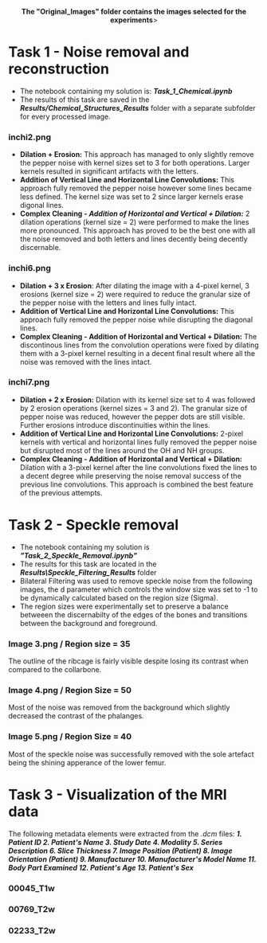 <p align="center">
<b> The "Original_Images" folder contains the images selected for the experiments</b>>
</p>

# Task 1 - Noise removal and reconstruction
* The notebook containing my solution is: ***Task_1_Chemical.ipynb***
* The results of this task are saved in the ___Results/Chemical_Structures_Results___ folder with a separate subfolder for every processed image.
### inchi2.png
* __Dilation + Erosion:__ This approach has managed to only slightly remove the pepper noise with kernel sizes set to 3 for both operations. Larger kernels resulted in significant artifacts with the letters.
* __Addition of Vertical Line and Horizontal Line Convolutions:__ This approach fully removed the pepper noise however some lines became less defined. The kernel size was set to 2 since larger kernels erase digonal lines.
* __Complex Cleaning - *Addition of Horizontal and Vertical + Dilation:*__ 2 dilation operations (kernel size = 2) were performed to make the lines more pronounced. This approach has proved to be the best one with all the noise removed and  both letters and lines decently being decently discernable.
### inchi6.png
* __Dilation + 3 x Erosion__: After dilating the image with a 4-pixel kernel, 3 erosions (kernel size = 2) were required to reduce the granular size of the pepper noise with the letters and lines fully intact.
* __Addition of Vertical Line and Horizontal Line Convolutions:__ This approach fully removed the pepper noise while disrupting the diagonal lines.
* __Complex Cleaning - Addition of Horizontal and Vertical + Dilation:__ The discontinous lines from the convolution operations were fixed by dilating them with a 3-pixel kernel resulting in a decent final result where all the noise was removed with the lines intact.
### inchi7.png
* __Dilation + 2 x Erosion:__ Dilation with its kernel size set to 4 was followed by 2 erosion operations (kernel sizes = 3 and 2). The granular size of pepper noise was reduced, however the pepper dots are still visible. Further erosions introduce discontinuities within the lines.
* __Addition of Vertical Line and Horizontal Line Convolutions:__ 2-pixel kernels with vertical and horizontal lines fully removed the pepper noise but disrupted most of the lines around the OH and NH groups.
* __Complex Cleaning - Addition of Horizontal and Vertical + Dilation:__ Dilation with a 3-pixel kernel after the line convolutions fixed the lines to a decent degree while preserving the noise removal success of the previous line convolutions. This approach is combined the best feature of the previous attempts.
# Task 2 - Speckle removal
* The notebook containing my solution is ***"Task_2_Speckle_Removal.ipynb"***
* The results for this task are located in the ***Results\Speckle_Filtering_Results*** folder
* Bilateral Filtering was used to remove speckle noise from the following images, the d parameter which controls the window size was set to -1 to be dynamically calculated based on the region size (Sigma).
* The region sizes were experimentally set to preserve a balance betweeen the discernabilty of the edges of the bones and transitions between the background and foreground.
### Image 3.png / Region size = 35
The outline of the ribcage is fairly visible despite losing its contrast when compared to the collarbone.
### Image 4.png / Region Size = 50
Most of the noise was removed from the background which slightly decreased the contrast of the phalanges.
### Image 5.png / Region Size = 40
Most of the speckle noise was successfully removed with the sole artefact being the shining apperance of the lower femur.

# Task 3 - Visualization of the MRI data
The following metadata elements were extracted from the *.dcm* files:
___1. Patient ID
2. Patient's Name
3. Study Date
4. Modality
5. Series Description
6. Slice Thickness
7. Image Position (Patient)
8. Image Orientation (Patient)
9. Manufacturer
10. Manufacturer's Model Name
11. Body Part Examined
12. Patient's Age
13. Patient's Sex___

### 00045_T1w
### 00769_T2w
### 02233_T2w
